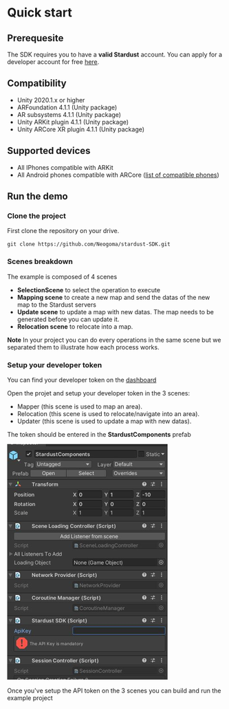 # Quick start

## Prerequesite
The SDK requires you to have a **valid Stardust** account. You can apply for a developer account for free [here](https://stardust.neogoma.com/).

## Compatibility
- Unity 2020.1.x or higher
- ARFoundation 4.1.1 (Unity package)
- AR subsystems 4.1.1 (Unity package)
- Unity ARKit plugin 4.1.1 (Unity package)
- Unity ARCore XR plugin 4.1.1 (Unity package)

## Supported devices
- All IPhones compatible with ARKit
- All Android phones compatible with ARCore ([list of compatible phones](https://developers.google.com/ar/discover/supported-devices))

## Run the demo
### Clone the project
First clone the repository on your drive.

```
git clone https://github.com/Neogoma/stardust-SDK.git
```

### Scenes breakdown
The example is composed of 4 scenes
- **SelectionScene** to select the operation to execute
- **Mapping scene** to create a new map and send the datas of the new map to the Stardust servers
- **Update scene** to update a map with new datas. The map needs to be generated before you can update it.
- **Relocation scene** to relocate into a map.

**Note** In your project you can do every operations in the same scene but we separated them to illustrate how each process works.

### Setup your developer token
You can find your developer token on the [dashboard](https://stardust.neogoma.com/profile)

Open the projet and setup your developer token in the 3 scenes:
- Mapper (this scene is used to map an area).
- Relocation (this scene is used to relocate/navigate into an area).
- Updater (this scene is used to update a map with new datas).

The token should be entered in the **StardustComponents** prefab

![Token setup](_img/token_setup.jpg)

Once you've setup the API token on the 3 scenes you can build and run the example project


